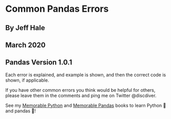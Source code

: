 # Common Pandas Errors
## By Jeff Hale
## March 2020
## Pandas Version 1.0.1

Each error is explained, and example is shown, and then the correct code is shown, if applicable. 

If you have other common errors you think would be helpful for others, please leave them in the comments and ping me on Twitter @discdiver. 

See my [Memorable Python](https://memorablepython.com) and [Memorable Pandas](https://memorablepandas.com) books to learn Python 🐍 and pandas 🐼!
